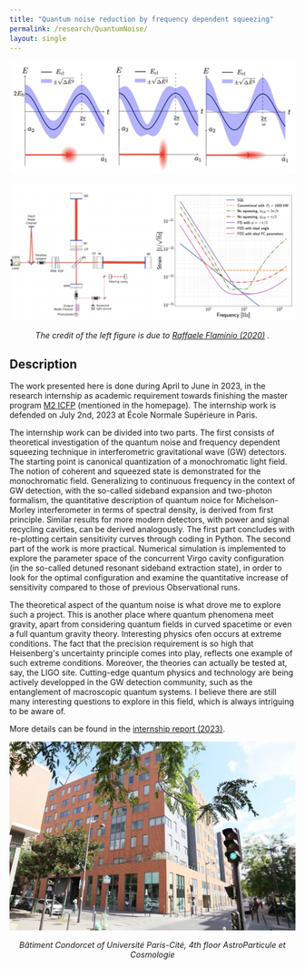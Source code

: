 ```yaml
---
title: "Quantum noise reduction by frequency dependent squeezing"
permalink: /research/QuantumNoise/
layout: single
---
```


<div style="text-align: center;">
  <img src="/files/ConceptsM2.jpeg" alt="concept for M2 ICFP" />
  <p><em>  </em></p>
</div>

<div style="text-align: center;">
  <img src="/files/IFT.jpeg" alt="concept IFT for M2 ICFP" />
  <p><em> The credit of the left figure is due to <a href="https://www.spiedigitallibrary.org/conference-proceedings-of-spie/11445/2565418/Status-and-plans-of-the-Virgo-gravitational-wave-detector/10.1117/12.2565418.short" target="_blank">Raffaele Flaminio (2020)</a> .</em></p>
</div>

## Description
The work presented here is done during April to June in 2023, in the research internship as academic requirement towards finishing the master program [M2 ICFP](https://www.phys.ens.fr/en/formations/m2-icfp) (mentioned in the homepage). The internship work is defended on July 2nd, 2023 at École Normale Supérieure in Paris. 

The internship work can be divided into two parts. The first consists of theoretical investigation of the quantum noise and frequency dependent squeezing technique in interferometric gravitational wave (GW) detectors. The starting point is canonical quantization of a monochromatic light field. The notion of coherent and squeezed state is demonstrated for the monochromatic field. Generalizing to continuous frequency in the context of GW detection, with the so-called sideband expansion and two-photon formalism, the quantitative description of quantum noice for Michelson-Morley interferometer in terms of spectral density, is derived from first principle. Similar results for more modern detectors, with power and signal recycling cavities, can be derived analogously. The first part concludes with re-plotting certain sensitivity curves through coding in Python. The second part of the work is more practical. Numerical simulation is implemented to explore the parameter space of the concurrent Virgo cavity configuration (in the so-called detuned resonant sideband extraction state), in order to look for the optimal configuration and examine the quantitative increase of sensitivity compared to those of previous Observational runs.  

The theoretical aspect of the quantum noise is what drove me to explore such a project. This is another place where quantum phenomena meet gravity, apart from considering quantum fields in curved spacetime or even a full quantum gravity theory. Interesting physics ofen occurs at extreme conditions. The fact that the precision requirement is so high that Heisenberg's uncertainty principle comes into play, reflects one example of such extreme conditions. Moreover, the theories can actually be tested at, say, the LIGO site. Cutting-edge quantum physics and technology are being actively developped in the GW detection community, such as the entanglement of macroscopic quantum systems. I believe there are still many interesting questions to explore in this field, which is always intriguing to be aware of.  


More details can be found in the [internship report (2023)](/files/M2ICFPreport.pdf).

<div style="text-align: center;">
  <img src="/files/APC.jpeg" alt="Experiment Setup for Project 3" />
  <p><em>Bâtiment Condorcet of Université Paris-Cité, 4th floor AstroParticule et Cosmologie</em></p>
</div>
